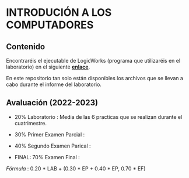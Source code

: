 # INTRODUCIÓN A LOS COMPUTADORES

## Contenido

Encontraréis el ejecutable de LogicWorks (programa que utilizaréis en el laboratorio) en el siguiente [**enlace**](./LogicWorks%204.0/Program/LogicWorks.exe). 

En este repositorio tan solo están disponibles los archivos que se llevan a cabo durante el informe del laboratorio.

## Avaluación (2022-2023)

- 20% Laboratorio : Media de las 6 practicas que se realizan durante el cuatrimestre.

- 30% Primer Examen Parcial :

- 40% Segundo Examen Parical :

- FINAL: 70% Examen Final :

*Fórmula* : 0.20 * LAB + (0.30 * EP + 0.40 * EP, 0.70 * EF)

    
